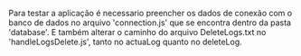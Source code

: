 Para testar a aplicação é necessario preencher os dados 
de conexão com o banco de dados no arquivo 'connection.js'
que se encontra dentro da pasta 'database'. 
E também alterar o caminho do arquivo DeleteLogs.txt no 
'handleLogsDelete.js', tanto no actuaLog quanto no deleteLog.